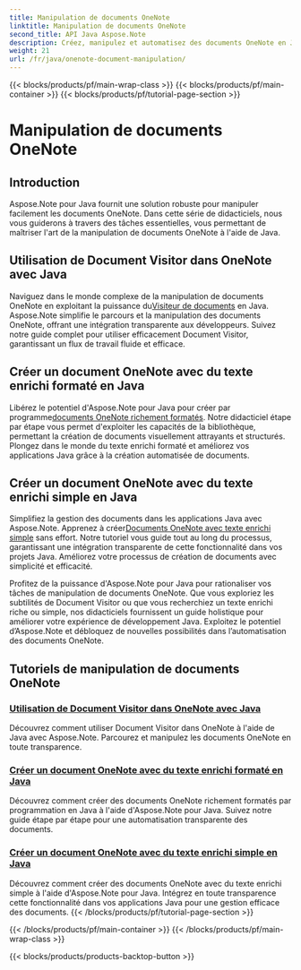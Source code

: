 ```yaml
---
title: Manipulation de documents OneNote
linktitle: Manipulation de documents OneNote
second_title: API Java Aspose.Note
description: Créez, manipulez et automatisez des documents OneNote en Java avec Aspose.Note. Tutoriels étape par étape sur Document Visitor, texte riche formaté et création de texte enrichi.
weight: 21
url: /fr/java/onenote-document-manipulation/
---
```


{{< blocks/products/pf/main-wrap-class >}}
{{< blocks/products/pf/main-container >}}
{{< blocks/products/pf/tutorial-page-section >}}

# Manipulation de documents OneNote


## Introduction

Aspose.Note pour Java fournit une solution robuste pour manipuler facilement les documents OneNote. Dans cette série de didacticiels, nous vous guiderons à travers des tâches essentielles, vous permettant de maîtriser l'art de la manipulation de documents OneNote à l'aide de Java.

## Utilisation de Document Visitor dans OneNote avec Java
 Naviguez dans le monde complexe de la manipulation de documents OneNote en exploitant la puissance du[Visiteur de documents](./using-document-visitor/) en Java. Aspose.Note simplifie le parcours et la manipulation des documents OneNote, offrant une intégration transparente aux développeurs. Suivez notre guide complet pour utiliser efficacement Document Visitor, garantissant un flux de travail fluide et efficace. 

## Créer un document OneNote avec du texte enrichi formaté en Java
 Libérez le potentiel d'Aspose.Note pour Java pour créer par programme[documents OneNote richement formatés](./create-onenote-document-formatted-rich-text/). Notre didacticiel étape par étape vous permet d'exploiter les capacités de la bibliothèque, permettant la création de documents visuellement attrayants et structurés. Plongez dans le monde du texte enrichi formaté et améliorez vos applications Java grâce à la création automatisée de documents.

## Créer un document OneNote avec du texte enrichi simple en Java
 Simplifiez la gestion des documents dans les applications Java avec Aspose.Note. Apprenez à créer[Documents OneNote avec texte enrichi simple](./create-onenote-document-simple-rich-text/) sans effort. Notre tutoriel vous guide tout au long du processus, garantissant une intégration transparente de cette fonctionnalité dans vos projets Java. Améliorez votre processus de création de documents avec simplicité et efficacité. 

Profitez de la puissance d'Aspose.Note pour Java pour rationaliser vos tâches de manipulation de documents OneNote. Que vous exploriez les subtilités de Document Visitor ou que vous recherchiez un texte enrichi riche ou simple, nos didacticiels fournissent un guide holistique pour améliorer votre expérience de développement Java. Exploitez le potentiel d’Aspose.Note et débloquez de nouvelles possibilités dans l’automatisation des documents OneNote.
## Tutoriels de manipulation de documents OneNote
### [Utilisation de Document Visitor dans OneNote avec Java](./using-document-visitor/)
Découvrez comment utiliser Document Visitor dans OneNote à l'aide de Java avec Aspose.Note. Parcourez et manipulez les documents OneNote en toute transparence.
### [Créer un document OneNote avec du texte enrichi formaté en Java](./create-onenote-document-formatted-rich-text/)
Découvrez comment créer des documents OneNote richement formatés par programmation en Java à l'aide d'Aspose.Note pour Java. Suivez notre guide étape par étape pour une automatisation transparente des documents.
### [Créer un document OneNote avec du texte enrichi simple en Java](./create-onenote-document-simple-rich-text/)
Découvrez comment créer des documents OneNote avec du texte enrichi simple à l'aide d'Aspose.Note pour Java. Intégrez en toute transparence cette fonctionnalité dans vos applications Java pour une gestion efficace des documents.
{{< /blocks/products/pf/tutorial-page-section >}}

{{< /blocks/products/pf/main-container >}}
{{< /blocks/products/pf/main-wrap-class >}}

{{< blocks/products/products-backtop-button >}}

